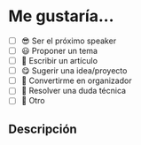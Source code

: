 <!--- Si vas a proponer una charla no olvides leer nuestras recomendaciones primero 😄: https://github.com/angular-medellin/meetup/blob/master/SPEAKERS.md -->

# Me gustaría...

<!--- Selecciona con una "x" => [x] -->

- [ ] 😎 Ser el próximo speaker
- [ ] 😃 Proponer un tema
- [ ] :page_facing_up: Escribir un artículo
- [ ] 😋 Sugerir una idea/proyecto
- [ ] 🤠 Convertirme en organizador
- [ ] 🤕 Resolver una duda técnica
- [ ] 🤡 Otro

## Descripción
